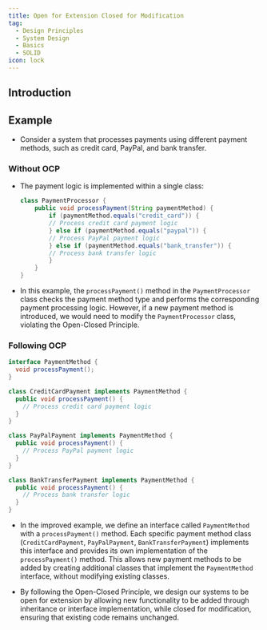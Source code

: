 ```yaml
---
title: Open for Extension Closed for Modification
tag:
  - Design Principles
  - System Design
  - Basics
  - SOLID
icon: lock
---
```


## Introduction

## Example

- Consider a system that processes payments using different payment methods, such as credit card, PayPal, and bank transfer.

### Without OCP

- The payment logic is implemented within a single class:

  ```java
  class PaymentProcessor {
      public void processPayment(String paymentMethod) {
          if (paymentMethod.equals("credit_card")) {
          // Process credit card payment logic
          } else if (paymentMethod.equals("paypal")) {
          // Process PayPal payment logic
          } else if (paymentMethod.equals("bank_transfer")) {
          // Process bank transfer logic
          }
      }
  }

  ```

- In this example, the `processPayment()` method in the `PaymentProcessor` class checks the payment method type and performs the corresponding payment processing logic. However, if a new payment method is introduced, we would need to modify the `PaymentProcessor` class, violating the Open-Closed Principle.

### Following OCP

```java
interface PaymentMethod {
  void processPayment();
}

class CreditCardPayment implements PaymentMethod {
  public void processPayment() {
    // Process credit card payment logic
  }
}

class PayPalPayment implements PaymentMethod {
  public void processPayment() {
    // Process PayPal payment logic
  }
}

class BankTransferPayment implements PaymentMethod {
  public void processPayment() {
    // Process bank transfer logic
  }
}
```

- In the improved example, we define an interface called `PaymentMethod` with a `processPayment()` method. Each specific payment method class (`CreditCardPayment`, `PayPalPayment`, `BankTransferPayment`) implements this interface and provides its own implementation of the `processPayment()` method. This allows new payment methods to be added by creating additional classes that implement the `PaymentMethod` interface, without modifying existing classes.

- By following the Open-Closed Principle, we design our systems to be open for extension by allowing new functionality to be added through inheritance or interface implementation, while closed for modification, ensuring that existing code remains unchanged.
